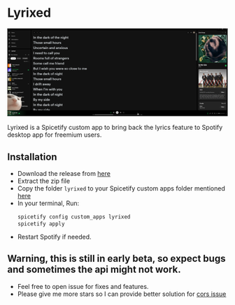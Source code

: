 # Lyrixed

![](resource/preview.png)

Lyrixed is a Spicetify custom app to bring back the lyrics feature to Spotify desktop app for freemium users.

## Installation

- Download the release from [here](https://github.com/Nuzair46/Lyrixed/releases/latest/download/lyrixed.zip)
- Extract the zip file
- Copy the folder `lyrixed` to your Spicetify custom apps folder mentioned [here](https://spicetify.app/docs/advanced-usage/custom-apps)
- In your terminal, Run:
  ```
  spicetify config custom_apps lyrixed
  spicetify apply
  ```
- Restart Spotify if needed.

## Warning, this is still in early beta, so expect bugs and sometimes the api might not work.

- Feel free to open issue for fixes and features.
- Please give me more stars so I can provide better solution for [cors issue](https://cors.sh/)
